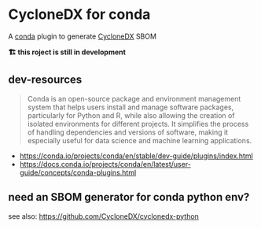 # CycloneDX for conda

A [conda](https://docs.conda.io) plugin to generate [CycloneDX](https://cyclonedx.org/) SBOM

**🏗️ this roject is still in development**

## dev-resources

> Conda is an open-source package and environment management system that helps users install and manage software packages, particularly for Python and R, while also allowing the creation of isolated environments for different projects. It simplifies the process of handling dependencies and versions of software, making it especially useful for data science and machine learning applications.

- <https://conda.io/projects/conda/en/stable/dev-guide/plugins/index.html>
- <https://docs.conda.io/projects/conda/en/latest/user-guide/concepts/conda-plugins.html>

## need an SBOM generator for conda python env?

see also: https://github.com/CycloneDX/cyclonedx-python 
